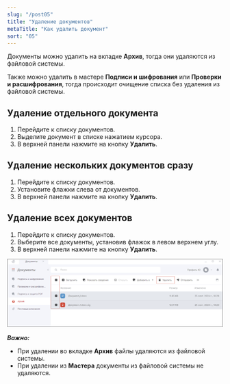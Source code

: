 ```yaml
---
slug: "/post05"
title: "Удаление документов"
metaTitle: "Как удалить документ"
sort: "05"
---
```


Документы можно удалить на вкладке **Архив**, тогда они удаляются из файловой системы.  

Также можно удалить в мастере **Подписи и шифрования** или **Проверки и расшифрования**, тогда происходит очищение списка без удаления из файловой системы.   

## Удаление отдельного документа  

1. Перейдите к списку документов.  
2. Выделите документ в списке нажатием курсора.  
3. В верхней панели нажмите на кнопку **Удалить**.  
   
## Удаление нескольких документов сразу  

1. Перейдите к списку документов.  
2. Установите флажки слева от документов.  
3. В верхней панели нажмите на кнопку **Удалить**.  

## Удаление всех документов 

1. Перейдите к списку документов.  
2. Выберите все документы, установив флажок в левом верхнем углу.   
3. В верхней панели нажмите на кнопку **Удалить**.  

![Удаление](./images/delete-all-doc.png "Удаление")

***Важно:***   

- При удалении во вкладке **Архив** файлы удаляются из файловой системы.     
- При удалении из **Мастера** документы из файловой системы не удаляются.    
